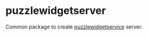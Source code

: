 # puzzlewidgetserver

Common package to create [puzzlewidgetservice](https://github.com/dvaumoron/puzzlewidgetservice) server.
